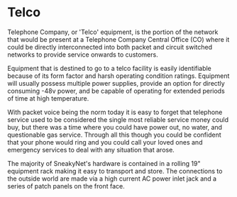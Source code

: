 # Telco

Telephone Company, or 'Telco' equipment, is the portion of the network
that would be present at a Telephone Company Central Office (CO) where
it could be directly interconnected into both packet and circuit
switched networks to provide service onwards to customers.

Equipment that is destined to go to a telco facility is easily
identifiable because of its form factor and harsh operating condition
ratings.  Equipment will usually possess multiple power supplies,
provide an option for directly consuming -48v power, and be capable of
operating for extended periods of time at high temperature.

With packet voice being the norm today it is easy to forget that
telephone service used to be considered the single most reliable
service money could buy, but there was a time where you could have
power out, no water, and questionable gas service.  Through all this
though you could be confident that your phone would ring and you could
call your loved ones and emergency services to deal with any situation
that arose.

The majority of SneakyNet's hardware is contained in a rolling 19"
equipment rack making it easy to transport and store.  The connections
to the outside world are made via a high current AC power inlet jack
and a series of patch panels on the front face.

